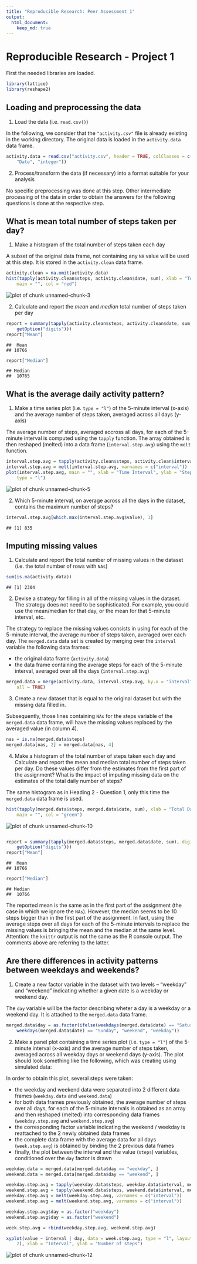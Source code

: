 ```yaml
---
title: "Reproducible Research: Peer Assessment 1"
output: 
  html_document:
    keep_md: true
---
```



Reproducible Research - Project 1
========================================================

First the needed libraries are loaded.


```r
library(lattice)
library(reshape2)
```


## Loading and preprocessing the data

1. Load the data (i.e. `read.csv()`)

  In the following, we consider that the `"activity.csv"` file is already existing in the working directory. The original data is loaded in the `activity.data` data frame.

  
  ```r
  activity.data = read.csv("activity.csv", header = TRUE, colClasses = c("integer", 
      "Date", "integer"))
  ```


2. Process/transform the data (if necessary) into a format suitable for your analysis

  No specific preprocessing was done at this step. Other intermediate processing of the data in order to obtain the answers for the following questions is done at the respective step.

## What is mean total number of steps taken per day?

1. Make a histogram of the total number of steps taken each day

  A subset of the original data frame, not containing any `NA` value will be used at this step. It is stored in the `activity.clean` data frame.

  
  ```r
  activity.clean = na.omit(activity.data)
  hist(tapply(activity.clean$steps, activity.clean$date, sum), xlab = "Total Daily Steps", 
      main = "", col = "red")
  ```
  
  ![plot of chunk unnamed-chunk-3](figure/unnamed-chunk-3.png) 


2. Calculate and report the *mean* and *median* total number of steps taken per day

  
  ```r
  report = summary(tapply(activity.clean$steps, activity.clean$date, sum), digits = max(10, 
      getOption("digits")))
  report["Mean"]
  ```
  
  ```
  ##  Mean 
  ## 10766
  ```
  
  ```r
  report["Median"]
  ```
  
  ```
  ## Median 
  ##  10765
  ```


## What is the average daily activity pattern?

1. Make a time series plot (i.e. `type = "l"`) of the 5-minute interval (x-axis) and the average number of steps taken, averaged across all days (y-axis)

  The average number of steps, averaged accross all days, for each of the 5-minute interval is computed using the `tapply` function. The array obtained is then reshaped (melted) into a data frame (`interval.step.avg`) using the `melt` function.

  
  ```r
  interval.step.avg = tapply(activity.clean$steps, activity.clean$interval, mean)
  interval.step.avg = melt(interval.step.avg, varnames = c("interval"))
  plot(interval.step.avg, main = "", xlab = "Time Interval", ylab = "Step Avg.", 
      type = "l")
  ```
  
  ![plot of chunk unnamed-chunk-5](figure/unnamed-chunk-5.png) 


2. Which 5-minute interval, on average across all the days in the dataset, contains the maximum number of steps?

  
  ```r
  interval.step.avg[which.max(interval.step.avg$value), 1]
  ```
  
  ```
  ## [1] 835
  ```


## Imputing missing values

1. Calculate and report the total number of missing values in the dataset (i.e. the total number of rows with `NAs`)

  
  ```r
  sum(is.na(activity.data))
  ```
  
  ```
  ## [1] 2304
  ```


2. Devise a strategy for filling in all of the missing values in the dataset. The strategy does not need to be sophisticated. For example, you could use the mean/median for that day, or the mean for that 5-minute interval, etc.

  The strategy to replace the missing values consists in using for each of the 5-minute interval, the average number of steps taken, averaged over each day.
  The `merged.data` data set is created by merging over the `interval` variable the following data frames:
  - the original data frame (`activity.data`)
  - the data frame containing the average steps for each of the 5-minute interval, averaged over all the days (`interval.step.avg`)

  
  ```r
  merged.data = merge(activity.data, interval.step.avg, by.x = "interval", by.y = "interval", 
      all = TRUE)
  ```


3. Create a new dataset that is equal to the original dataset but with the missing data filled in.

  Subsequently, those lines containing `NAs` for the steps variable of the `merged.data` data frame, will have the missing values replaced by the averaged value (in column 4).

  
  ```r
  nas = is.na(merged.data$steps)
  merged.data[nas, 2] = merged.data[nas, 4]
  ```


4. Make a histogram of the total number of steps taken each day and Calculate and report the mean and median total number of steps taken per day. Do these values differ from the estimates from the first part of the assignment? What is the impact of imputing missing data on the estimates of the total daily number of steps?

  The same histogram as in Heading 2 - Question 1, only this time the `merged.data` data frame is used.

  
  ```r
  hist(tapply(merged.data$steps, merged.data$date, sum), xlab = "Total Daily Steps", 
      main = "", col = "green")
  ```
  
  ![plot of chunk unnamed-chunk-10](figure/unnamed-chunk-10.png) 
  
  ```r
  
  report = summary(tapply(merged.data$steps, merged.data$date, sum), digits = max(10, 
      getOption("digits")))
  report["Mean"]
  ```
  
  ```
  ##  Mean 
  ## 10766
  ```
  
  ```r
  report["Median"]
  ```
  
  ```
  ## Median 
  ##  10766
  ```


  The reported mean is the same as in the first part of the assignment (the case in which we ignore the `NAs`). However, the median seems to be 10 steps bigger than in the first part of the assignment. In fact, using the average steps over all days for each of the 5-minute intervals to replace the missing values is bringing the mean and the median at the same level.
  Attention: the `knittr` output is not the same as the R console output. The comments above are referring to the latter.

## Are there differences in activity patterns between weekdays and weekends?

1. Create a new factor variable in the dataset with two levels – “weekday” and “weekend” indicating whether a given date is a weekday or weekend day.

  The `day` variable will be the factor describing wheter a day is a weekday or a weekend day. It is attached to the `merged.data` data frame.

  
  ```r
  merged.data$day = as.factor(ifelse(weekdays(merged.data$date) == "Saturday" | 
      weekdays(merged.data$date) == "Sunday", "weekend", "weekday"))
  ```


2. Make a panel plot containing a time series plot (i.e. `type = "l"`) of the 5-minute interval (x-axis) and the average number of steps taken, averaged across all weekday days or weekend days (y-axis). The plot should look something like the following, which was creating using simulated data:

  In order to obtain this plot, several steps were taken:
  - the weekday and weekend data were separated into 2 different data frames (`weekday.data` and `weekend.data`)
  - for both data frames previously obtained, the average number of steps over all days, for each of the 5-minute intervals is obtained as an array and then reshaped (melted) into corresponding data frames (`weekday.step.avg` and `weekend.step.avg`)
  - the corresponding factor variable indicating the weekend / weekday is reattached to the 2 newly obtained data frames
  - the complete data frame with the average data for all days (`week.step.avg`) is obtained by binding the 2 previous data frames
  - finally, the plot between the interval and the value (`steps`) variables, conditioned over the `day` factor is drawn

  
  ```r
  weekday.data = merged.data[merged.data$day == "weekday", ]
  weekend.data = merged.data[merged.data$day == "weekend", ]
  
  weekday.step.avg = tapply(weekday.data$steps, weekday.data$interval, mean)
  weekend.step.avg = tapply(weekend.data$steps, weekend.data$interval, mean)
  weekday.step.avg = melt(weekday.step.avg, varnames = c("interval"))
  weekend.step.avg = melt(weekend.step.avg, varnames = c("interval"))
  
  weekday.step.avg$day = as.factor("weekday")
  weekend.step.avg$day = as.factor("weekend")
  
  week.step.avg = rbind(weekday.step.avg, weekend.step.avg)
  
  xyplot(value ~ interval | day, data = week.step.avg, type = "l", layout = c(1, 
      2), xlab = "Interval", ylab = "Number of steps")
  ```
  
  ![plot of chunk unnamed-chunk-12](figure/unnamed-chunk-12.png) 


